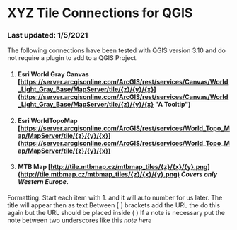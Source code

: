 # XYZ Tile Connections for QGIS

### Last updated: 1/5/2021

The following connections have been tested with QGIS version 3.10 and do not require a plugin to add to a QGIS Project.


1. #### Esri World Gray Canvas [https://server.arcgisonline.com/ArcGIS/rest/services/Canvas/World_Light_Gray_Base/MapServer/tile/{z}/{y}/{x}](https://server.arcgisonline.com/ArcGIS/rest/services/Canvas/World_Light_Gray_Base/MapServer/tile/{z}/{y}/{x} "A Tooltip")
1. #### Esri WorldTopoMap [https://server.arcgisonline.com/ArcGIS/rest/services/World_Topo_Map/MapServer/tile/{z}/{y}/{x}](https://server.arcgisonline.com/ArcGIS/rest/services/World_Topo_Map/MapServer/tile/{z}/{y}/{x})
1. #### MTB Map [http://tile.mtbmap.cz/mtbmap_tiles/{z}/{x}/{y}.png](http://tile.mtbmap.cz/mtbmap_tiles/{z}/{x}/{y}.png) _Covers only Western Europe_.

Formatting:
Start each item with 1. and it will auto number for us later. 
The title will appear then as text
Between [ ] brackets add the URL the do this again but the URL should be placed inside ( )
If a note is necessary put the note between two underscores like this  _note here_

